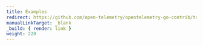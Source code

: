 ```yaml
---
title: Examples
redirect: https://github.com/open-telemetry/opentelemetry-go-contrib/tree/main/examples
manualLinkTarget: _blank
_build: { render: link }
weight: 220
---
```

